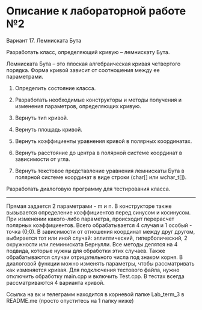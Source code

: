 # Описание к лабораторной работе №2

Вариант 17. Лемниската Бута

Разработать класс, определяющий кривую – лемнискату Бута.

Лемниската Бута – это плоская алгебраическая кривая четвертого порядка. Форма кривой зависит от соотношения между ее параметрами.

1) Определить состояние класса.

2) Разработать необходимые конструкторы и методы получения и изменения параметров, определяющих кривую.

3) Вернуть тип кривой.

4) Вернуть площадь кривой.

5) Вернуть коэффициенты уравнения кривой в полярных координатах.

6) Вернуть расстояние до центра в полярной системе координат в зависимости от угла.

7) Вернуть текстовое представление уравнения лемнискаты Бута в полярной системе координат в виде строки (char[] или wchar_t[]).

Разработать диалоговую программу для тестирования класса.

---

Прямая задается 2 параметрами - m и n. В конструкторе также вызывается определение коэффициентов перед синусом и косинусом.
При изменении какого-либо параметра, происходит перерасчет полярных коэффициентов. Всего обрабатывается 4 случая и 1 особый - 
 точка (0;0). В зависимости от отношения координат между друг другом, выбирается тот или иной случай: эллиптический,
гиперболический, 2 окружности или леминиската Бернулли.
Все методы делятся на 4 подвида, которые нужны для обработки этих случаев. Также обрабатываются случаи отрицательного числа
под знаком корня. 
В диалоговой функции можно изменять параметры, чтобы рассматривать как изменяется кривая.
Для подключения тестового файла, нужно отключить обработку main.cpp и включить Test.cpp.
В тестах всегда рассматриваются 4 варианта кривой.

Ссылка на вк и телеграмм находится в корневой папке Lab_term_3 в README.me (просто опуститесь на 1 папку ниже) 


